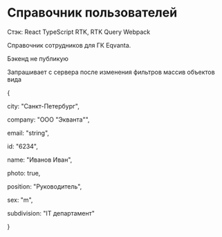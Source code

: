 # Справочник пользователей

Стэк:
React
TypeScript
RTK, RTK Query
Webpack

Справочник сотрудников для ГК Eqvanta.

Бэкенд не публикую

Запрашивает с сервера после изменения фильтров массив объектов вида

{

city: "Санкт-Петербург",

company: "ООО \"Экванта\"",

email: "string",

id: "6234",

name: "Иванов Иван",

photo: true,

position: "Руководитель",

sex: "m",

subdivision: "IT департамент"

}


